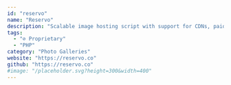 ```yaml
---
id: "reservo"
name: "Reservo"
description: "Scalable image hosting script with support for CDNs, paid account upgrades, advertising spots and drag & drop upload."
tags:
  - "⊘ Proprietary"
  - "PHP"
category: "Photo Galleries"
website: "https://reservo.co"
github: "https://reservo.co"
#image: "/placeholder.svg?height=300&width=400"
---
```


